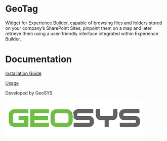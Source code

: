 
# GeoTag

Widget for Experience Builder, capable of browsing files and folders stored on your company’s SharePoint Sites, pinpoint them on a map and later retrieve them using a user-friendly interface integrated within Experience Builder,



# Documentation

[Installation Guide](Documentation/GeoTagInstallation-Manual.pdf)

[Usage](Documentation/GeoTagUsage-Manual.docx)


Developed by GeoSYS

![Logo](/src/assets/images/geosys.png)